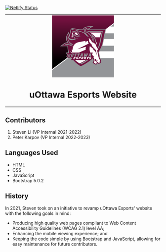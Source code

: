 [![Netlify Status](https://api.netlify.com/api/v1/badges/f5729a3a-da27-4b8f-b7cf-7f42a316841e/deploy-status)](https://app.netlify.com/sites/uottawaesports/deploys)

<table align="center"><tr><td align="center" width="9999">
<img width="200" align="center" alt="logo" src="images/profile-pic.png">

# uOttawa Esports Website

</td></tr></table>

## Contributors

1. Steven Li (VP Internal 2021-2022)
2. Peter Karpov (VP Internal 2022-2023)

## Languages Used
- HTML
- CSS
- JavaScript
- Bootstrap 5.0.2

## History

In 2021, Steven took on an initiative to revamp uOttawa Esports' website with the following goals in mind:
- Producing high quality web pages compliant to Web Content Accessibility Guidelines (WCAG 2.1) level AA;
- Enhancing the mobile viewing experience; and
- Keeping the code simple by using Bootstrap and JavaScript, allowing for easy maintenance for future contributors.
